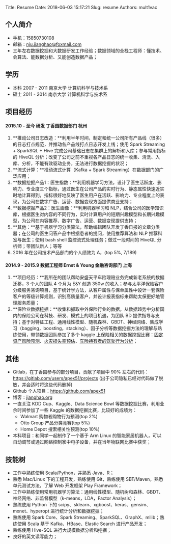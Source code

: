 Title: Resume
Date: 2018-06-03 15:17:21
Slug: resume
Authors: mult1vac


## 个人简介

- 手机：15850730108
- 邮箱：nju.jianghao@foxmail.com
- 三年左右数据挖掘和大数据研发工作经验；数据领域的全栈工程师：懂技术、会算法、能数据分析、又能创造数据产品；

## 学历

- 本科 2007 - 2011 南京大学 计算机科学与技术系
- 硕士 2011 - 2014 南京大学 计算机科学与技术系

## 项目经历

#### 2015.10 - 至今 研发 丁香园数据部门 杭州
1. **推动公司日志改造：**利用半年时间，制定和统一公司所有产品线（很多）的日志打点规范，并推动各产品线打点日志开发上线；使用 Spark Streaming + SparkSQL + Hive 完成公司基础日志在集群上的解析和入库；参与常用指标的 HiveQL 分析；改变了公司之前不重视各产品日志的统一收集、清洗、入库、分析，不能有效驱动业务，无法进行数据挖掘的状况；
2. **流式计算：**推动流式计算（Kafka + Spark Streaming）在数据部门的广泛应用；
3. **数据挖掘产品1：医生指数：**利用机器学习方法，设计了医生活跃度、影响力、专业度三个指标，通过医生在公司产品的实时行为、静态属性快速近实时地计算得到，指标很好地反映了医生用户在活跃、影响力、专业程度上的表现，为公司在数字广告、运营、数据变现方面提供商业支持；
4. **数据挖掘产品2：医生画像：**利用机器学习和 NLP，结合公司的医学知识库，根据医生对内容的不同行为，实时计算用户的短期兴趣模型和长期兴趣模型，为公司在内容推荐、数字广告、运营、数据变现提供支持；
5. **其他：**基于机器学习分类算法，帮助编辑团队开发丁香日报的文章分类器；在公司的医生问答产品中根据患者的提问，使用推荐算法和 NLP 推荐科室与医生；使用 bash shell 监控流式处理任务；做过一段时间的 HiveQL 分析师；带团队新人；等等
6. 2016 年在公司技术产品部门的个人绩效为 A，(top 5%, 7/189)

#### 2014.9 - 2015.9 数据工程师 Ernst & Young 金融咨询部门 上海
1. **项目经历：**我所在的团队帮助安盛天平车险理赔业务完成新老系统的数据迁移，3 个人的团队 4 个月为 E&Y 创造 350w 的收入；参与太平洋保险客户分级服务咨询项目，基于统计学方法，从客户属性与保单属性中设计一套保险客户的等级计算规则，识别高质量客户，并设计报表指标来帮助太保更好地管理服务质量；
2. **保险业数据挖掘：**收集和抓取中外保险行业的数据，从数据趋势中分析国内的保险公司在科技、研发、模式上的项目机遇，为团队 BD 提供指导与支持；基于对特征工程、通用线性模型、随机森林、GBDT、神经网络、集成学习（bagging，boosting，stacking）、因子分析等数据挖掘方法的理解与熟练使用，带领数据团队参加了多个 kaggle 上保险相关的数据挖掘比赛：[固定资产风险预测](https://www.kaggle.com/c/liberty-mutual-group-property-inspection-prediction)、[火灾损失率预估](https://www.kaggle.com/c/liberty-mutual-fire-peril)、[车险持有者的驾驶行为分析](https://www.kaggle.com/c/axa-driver-telematics-analysis)；

## 其他

- Gitlab，在丁香园参与的部分项目，贡献了项目中 90% 左右的代码：https://gitlab.com/users/apex51/projects (出于公司隐私已经对代码做了脱敏，并会适时将这些代码删掉)
- Github 个人项目：https://github.com/apex51
- 博客：[jianghao.org](jianghao.org)
- 一直关注 KDD Cup、Kaggle、Data Science Bowl 等数据挖掘比赛，利用业余时间参加了一些 Kaggle 的数据挖掘比赛，比较好的成绩为：
  - Walmart 购物者购物行为预测(top 2%)
  - Otto Group 产品分类竞赛(top 5%)
  - Home Depot 搜索相关性预测(top 10%)
- 本科项目：和同学一起制作了一个基于 Arm Linux 的智能家居机器人，可以自动调节或通过网络控制家中电子设备，并在当年物联网比赛中获奖；

## 技能树

- 工作中熟练使用 Scala/Python，并熟悉 Java、R；
- 熟悉 Mac/Linux 下的工程开发，熟练使用 Git，熟练使用 SBT/Maven，熟悉单元测试方法，了解 Web 开发框架 Play Framework；
- 工作中熟练使用常用机器学习算法：通用线性模型、随机树和森林、GBDT、神经网络、非监督模型（k-means，LDA，Factor Analysis）；
- 熟练使用 Python 下的 scipy、sklearn、xgboost、keras、gensim、mxnet、hyperopt 进行统计分析和数据挖掘；
- 熟练使用 Spark Core、Spark Streaming、SparkSQL、GraphX、mllib；熟练使用 Scala 基于 Kafka、HBase、Elastic Search 进行产品开发；
- 熟练使用 Hive-SQL 进行大规模数据分析和挖掘；
- 良好的英文读写能力；